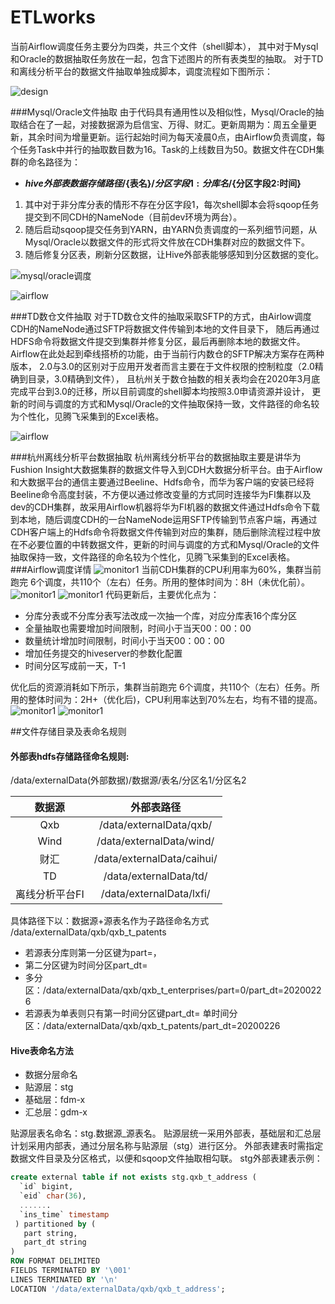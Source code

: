 # ETLworks
当前Airflow调度任务主要分为四类，共三个文件（shell脚本），
其中对于Mysql和Oracle的数据抽取任务放在一起，包含下述图片的所有表类型的抽取。
对于TD和离线分析平台的数据文件抽取单独成脚本，调度流程如下图所示：

![design](./resources/picture/designs.png)

###Mysql/Oracle文件抽取
由于代码具有通用性以及相似性，Mysql/Oracle的抽取结合在了一起，对接数据源为启信宝、万得、财汇。更新周期为：周五全量更新，其余时间为增量更新。运行起始时间为每天凌晨0点，由Airflow负责调度，每个任务Task中并行的抽取数目数为16。Task的上线数目为50。数据文件在CDH集群的命名路径为：

- **${hive外部表数据存储路径}/${表名}/${分区字段1:分库名} /${分区字段2:时间}** 
           
1. 其中对于非分库分表的情形不存在分区字段1，每次shell脚本会将sqoop任务提交到不同CDH的NameNode（目前dev环境为两台）。
2. 随后启动sqoop提交任务到YARN，由YARN负责调度的一系列细节问题，从Mysql/Oracle以数据文件的形式将文件放在CDH集群对应的数据文件下。
3. 随后修复分区表，刷新分区数据，让Hive外部表能够感知到分区数据的变化。

![mysql/oracle调度](./resources/picture/mysql.png)

![airflow](./resources/picture/airflow.png)


###TD数仓文件抽取
对于TD数仓文件的抽取采取SFTP的方式，由Airlow调度CDH的NameNode通过SFTP将数据文件传输到本地的文件目录下，
随后再通过HDFS命令将数据文件提交到集群并修复分区，最后再删除本地的数据文件。
Airflow在此处起到牵线搭桥的功能，由于当前行内数仓的SFTP解决方案存在两种版本，
2.0与3.0的区别对于应用开发者而言主要在于文件权限的控制粒度（2.0精确到目录，3.0精确到文件），
且杭州关于数仓抽数的相关表均会在2020年3月底完成平台到3.0的迁移，所以目前调度的shell脚本均按照3.0申请资源并设计，
更新的时间与调度的方式和Mysql/Oracle的文件抽取保持一致，文件路径的命名较为个性化，见腾飞采集到的Excel表格。

![airflow](./resources/picture/TD.png)

###杭州离线分析平台数据抽取
杭州离线分析平台的数据抽取主要是讲华为Fushion Insight大数据集群的数据文件导入到CDH大数据分析平台。由于Airflow和大数据平台的通信主要通过Beeline、Hdfs命令，而华为客户端的安装已经将Beeline命令高度封装，不方便以通过修改变量的方式同时连接华为FI集群以及dev的CDH集群，故采用Airflow机器将华为FI机器的数据文件通过Hdfs命令下载到本地，随后调度CDH的一台NameNode运用SFTP传输到节点客户端，再通过CDH客户端上的Hdfs命令将数据文件传输到对应的集群，随后删除流程过程中放在不必要位置的中转数据文件，更新的时间与调度的方式和Mysql/Oracle的文件抽取保持一致，文件路径的命名较为个性化，见腾飞采集到的Excel表格。
###Airflow调度详情
![monitor1](./resources/picture/monitor1.png)
当前CDH集群的CPU利用率为60%，集群当前跑完 6个调度，共110个（左右）任务。所用的整体时间为：8H（未优化前）。
![monitor1](./resources/picture/monitor2.png)
![monitor1](./resources/picture/monitor3.png)
代码更新后，主要优化点为：
- 分库分表或不分库分表写法改成一次抽一个库，对应分库表16个库分区
- 全量抽取也需要增加时间限制，时间小于当天00：00：00
- 数量统计增加时间限制，时间小于当天00：00：00
- 增加任务提交的hiveserver的参数化配置
- 时间分区写成前一天，T-1

优化后的资源消耗如下所示，集群当前跑完 6个调度，共110个（左右）任务。所用的整体时间为：2H+（优化后)，CPU利用率达到70%左右，均有不错的提高。
![monitor1](./resources/picture/monitor4.png)
![monitor1](./resources/picture/monitor5.png)

##文件存储目录及表命名规则
#### 外部表hdfs存储路径命名规则:
/data/externalData(外部数据)/数据源/表名/分区名1/分区名2

|数据源|外部表路径|
|:----:|:----:|
|Qxb|/data/externalData/qxb/|
|Wind|/data/externalData/wind/|
|财汇|/data/externalData/caihui/|
|TD|/data/externalData/td/|
|离线分析平台FI|/data/externalData/lxfi/|

具体路径下以：数据源+源表名作为子路径命名方式    /data/externalData/qxb/qxb_t_patents
- 若源表分库则第一分区键为part=，
- 第二分区键为时间分区part_dt=                   
- 多分区：/data/externalData/qxb/qxb_t_enterprises/part=0/part_dt=20200226
- 若源表为单表则只有第一时间分区键part_dt=                                                      单时间分区：/data/externalData/qxb/qxb_t_patents/part_dt=20200226
#### Hive表命名方法
- 数据分层命名
- 贴源层：stg
- 基础层：fdm-x
- 汇总层：gdm-x

贴源层表名命名：stg.数据源_源表名。 贴源层统一采用外部表，基础层和汇总层计划采用内部表，通过分层名称与贴源层（stg）进行区分。
外部表建表时需指定数据文件目录及分区格式，以便和sqoop文件抽取相勾联。
stg外部表建表示例：
```sql
create external table if not exists stg.qxb_t_address (
  `id` bigint,
  `eid` char(36),
  .......
  `ins_time` timestamp
 ) partitioned by (
   part string,   
   part_dt string
)
ROW FORMAT DELIMITED
FIELDS TERMINATED BY '\001'
LINES TERMINATED BY '\n'
LOCATION '/data/externalData/qxb/qxb_t_address';
```





